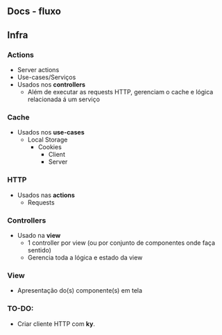 ## Docs - fluxo

## Infra

### Actions

- Server actions
- Use-cases/Serviços
- Usados nos **controllers**
  - Além de executar as requests HTTP, gerenciam o cache e lógica relacionada á um serviço

### Cache

- Usados nos **use-cases**
  - Local Storage
    - Cookies
      - Client
      - Server

### HTTP

- Usados nas **actions**
  - Requests

### Controllers

- Usado na **view**
  - 1 controller por view (ou por conjunto de componentes onde faça sentido)
  - Gerencia toda a lógica e estado da view

### View

- Apresentação do(s) componente(s) em tela

### TO-DO:

- Criar cliente HTTP com **ky**.
